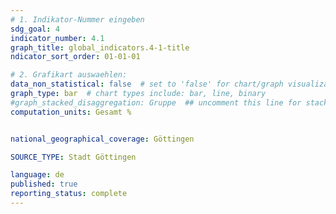 ```yaml
---
# 1. Indikator-Nummer eingeben 
sdg_goal: 4
indicator_number: 4.1
graph_title: global_indicators.4-1-title
ndicator_sort_order: 01-01-01

# 2. Grafikart auswaehlen: 
data_non_statistical: false  # set to 'false' for chart/graph visualization 
graph_type: bar  # chart types include: bar, line, binary 
#graph_stacked_disaggregation: Gruppe  ## uncomment this line for stacked bars. eplace 'Geschlecht' with the field of aggregation. 
computation_units: Gesamt %


national_geographical_coverage: Göttingen

SOURCE_TYPE: Stadt Göttingen

language: de   
published: true 
reporting_status: complete
---
```

